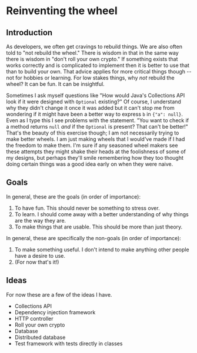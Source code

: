 Reinventing the wheel
=====================

Introduction
------------

As developers, we often get cravings to rebuild things. We are also often told to "not rebuild the
wheel." There is wisdom in that in the same way there is wisdom in "don't roll your own crypto." If
something exists that works correctly and is complicated to implement then it is better to use that
than to build your own. That advice applies for more critical things though -- not for hobbies or
learning. For low stakes things, why *not* rebuild the wheel? It can be fun. It can be insightful.

Sometimes I ask myself questions like "How would Java's Collections API look if it were designed
with `Optional` existing?" Of course, I understand why they didn't change it once it was added but
it can't stop me from wondering if it might have been a better way to express `b` in `{"a": null}`.
Even as I type this I see problems with the statement. "You want to check if a method returns `null`
*and* if the `Optional` is present? That can't be better!" That's the beauty of this exercise
though; I am not necessarily trying to make better wheels. I am just making wheels that I would've
made if I had the freedom to make them. I'm sure if any seasoned wheel makers see these attempts
they might shake their heads at the foolishness of some of my designs, but perhaps they'll smile
remembering how they too thought doing certain things was a good idea early on when they were naive.

Goals
-----

In general, these are the goals (in order of importance):

1. To have fun. This should never be something to stress over.
2. To learn. I should come away with a better understanding of why things are the way they are.
3. To make things that are usable. This should be more than just theory.

In general, these are specifically the non-goals (in order of importance):

1. To make something useful. I don't intend to make anything other people have a desire to use.
2. (For now that's it!)

Ideas
-----

For now these are a few of the ideas I have.

- Collections API
- Dependency injection framework
- HTTP controller
- Roll your own crypto
- Database
- Distributed database
- Test framework with tests directly in classes

